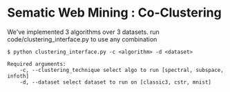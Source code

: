 # Sematic Web Mining : Co-Clustering

We've implemented 3 algorithms over 3 datasets. run code/clustering_interface.py to use any combination

    $ python clustering_interface.py -c <algorithm> -d <dataset>
    
    Required arguments:
        -c, --clustering_technique select algo to run [spectral, subspace, infoth]
        -d, --dataset select dataset to run on [classic3, cstr, mnist]
